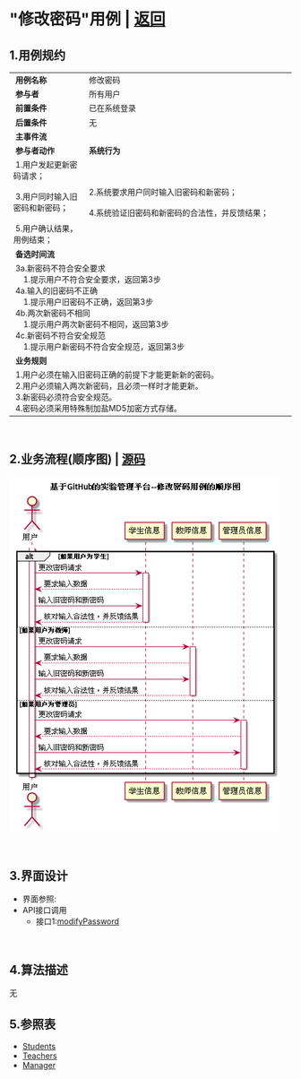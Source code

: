 # "修改密码"用例 | [返回](../README.md#6)

## 1.用例规约

<table >
    <tr>
        <td width="150"> <b>&nbsp;用例名称</b></td>
        <td colspan="2" width="700">&nbsp;修改密码</td>
    </tr>
    <tr>
        <td width="150"> <b>&nbsp;参与者</b></td>
        <td colspan="2" width="700">&nbsp;所有用户</td>
    </tr>
    <tr>
        <td width="150"> <b>&nbsp;前置条件</b></td>
        <td colspan="2" width="700">&nbsp;已在系统登录</td>
    </tr>
    <tr>
        <td width="150"> <b>&nbsp;后置条件</b></td>
        <td colspan="2" width="700">&nbsp;无</td>
    </tr>
    <tr>
        <td colspan="3" width="200"> <b>&nbsp;主事件流</b></td>
    </tr>
    <tr>
        <td colspan="2" width="180"> <b>&nbsp;参与者动作</b></td>
        <td width="410"> <b>&nbsp;系统行为</b></td>
    </tr>
    <tr>
        <td colspan="2" width="180">
            <span>&nbsp;1.用户发起更新密码请求；</span>
            <br>
            <span>&nbsp;</span>
            <br>
            <span>&nbsp;3.用户同时输入旧密码和新密码；</span>
            <br>
            <span>&nbsp;</span>
            <br>
            <span>&nbsp;5.用户确认结果，用例结束；</span>
        </td>
        <td width="480">
            <span>&nbsp;</span>
            <br>
            <span>&nbsp;2.系统要求用户同时输入旧密码和新密码；</span>
            <br>
            <span>&nbsp;</span>
            <br>
            <span>&nbsp;4.系统验证旧密码和新密码的合法性，并反馈结果；</span>
            <br>
            <span>&nbsp;</span>
        </td>
    </tr>
    <tr>
        <td colspan="3" width="200"> <b>&nbsp;备选时间流</b></td>
    </tr>
    <tr>
        <td colspan="3" width="200">
            <span>&nbsp;3a.新密码不符合安全要求</span>
            <br>
            <span>&nbsp;&emsp;1.提示用户不符合安全要求，返回第3步</span>
            <br>
            <span>&nbsp;4a.输入的旧密码不正确</span>
            <br>
            <span>&nbsp;&emsp;1.提示用户旧密码不正确，返回第3步</span>
            <br>
            <span>&nbsp;4b.两次新密码不相同</span>
            <br>
            <span>&nbsp;&emsp;1.提示用户两次新密码不相同，返回第3步</span>
            <br>
            <span>&nbsp;4c.新密码不符合安全规范</span>
            <br>
            <span>&nbsp;&emsp;1.提示用户新密码不符合安全规范，返回第3步</span>
        </td>
    </tr>
    <tr>
        <td colspan="3" width="200"> <b>&nbsp;业务规则</b></td>
    </tr>
    <tr>
        <td colspan="3" width="200">
            <span>&nbsp;1.用户必须在输入旧密码正确的前提下才能更新新的密码。</span>
            <br>
            <span>&nbsp;2.用户必须输入两次新密码，且必须一样时才能更新。</span>
            <br>
            <span>&nbsp;3.新密码必须符合安全规范。</span>
            <br>
            <span>&nbsp;4.密码必须采用特殊制加盐MD5加密方式存储。</span>
        </td>
    </tr>
</table>

<br>

## 2.业务流程(顺序图) | [源码](../puml/ModifyPassword.puml)
![img](../picture/ModifyPasswordSe.png)

<br>

## 3.界面设计
* 界面参照:
* API接口调用
    * 接口1:[modifyPassword](../interface/ModifyPasswordInter.md)
    
    
<br>

## 4.算法描述
无

## 5.参照表
* [Students](../Markdown/DataBase.md#students学生表)
* [Teachers](../Markdown/DataBase.md#teachers教师表)
* [Manager](../Markdown/DataBase.md#manager管理员表)